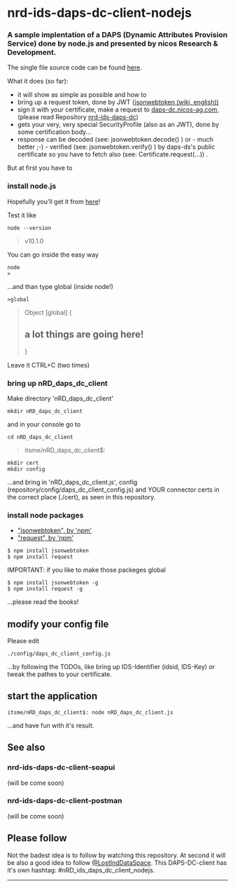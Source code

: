 # nrd-ids-daps-dc-client-nodejs

### A sample implentation of a DAPS (Dynamic Attributes Provision Service) done by node.js and presented by nicos Research & Development.

The single file source code can be found [here](https://github.com/nicosResearchAndDevelopment/nrd-ids-daps-dc-client-nodejs/blob/master/src/nRD_daps_dc_client.js).

What it does (so far):
- it will show as simple as possible and how to
- bring up a request token, done by JWT ([jsonwebtoken (wiki, english))](https://en.wikipedia.org/wiki/JSON_Web_Token)
- sign it with your certificate, make a request to [daps-dc.nicos-ag.com](https://daps-dc.nicos-ag.com:8081/about), (please read Repository [nrd-ids-daps-dc](https://github.com/nicosResearchAndDevelopment/nrd-ids-daps-dc))
- gets your very, very special SecurityProfile (also as an JWT), done by some certification body...
- response can be decoded (see: jsonwebtoken.decode() ) or - much better ;-) - verified (see: jsonwebtoken.verify() ) by daps-ds's public certificate so you have to fetch also (see: Certificate.request(...)) .

But at first you have to

### install node.js

Hopefully you'll get it from [here](https://nodejs.org/en/)!

Test it like

```
node --version
```
>v10.1.0

You can go inside the easy way

```
node
>
```

...and than type global (inside node!)

```
>global
```
> Object [global] {
> ## a lot things are going here!
> }

Leave it CTRL+C (two times)


### bring up nRD_daps_dc_client

Make directory 'nRD_daps_dc_client'

```
mkdir nRD_daps_dc_client
```

and in your console go to

```
cd nRD_daps_dc_client
```

> itsme/nRD_daps_dc_client$:

```
mkdir cert
mkdir config
```

...and bring in 'nRD_daps_dc_client.js', config (repository/config/daps_dc_client_config.js) and YOUR connector certs in the correct place (./cert), as seen in this repository.


### install node packages

- ["jsonwebtoken", by 'npm'](https://www.npmjs.com/package/jsonwebtoken)
- ["request", by 'npm'](https://www.npmjs.com/package/request)

```
$ npm install jsonwebtoken
$ npm install request
```

IMPORTANT: if you like to make those packeges global

```
$ npm install jsonwebtoken -g
$ npm install request -g
```

...please read the books!


## modify your config file

Please edit

```
./config/daps_dc_client_config.js
```

...by following the TODOs, like bring up IDS-Identifier (idsid, IDS-Key) or tweak the pathes to your certificate.


## start the application

```
itsme/nRD_daps_dc_client$: node nRD_daps_dc_client.js
```

...and have fun with it's result.


## See also

### nrd-ids-daps-dc-client-soapui

(will be come soon)

### nrd-ids-daps-dc-client-postman

(will be come soon)


## Please follow

Not the badest idea is to follow by watching this repository. At second it will be also a good idea to follow [@LostIndDataSpace](https://twitter.com/LostInDataSpace). This DAPS-DC-client has it's own hashtag: #nRD_ids_daps_dc_client_nodejs.

---


